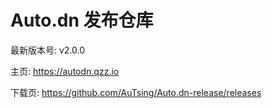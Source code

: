 # Auto.dn 发布仓库

最新版本号: v2.0.0

主页: https://autodn.qzz.io

下载页: https://github.com/AuTsing/Auto.dn-release/releases
